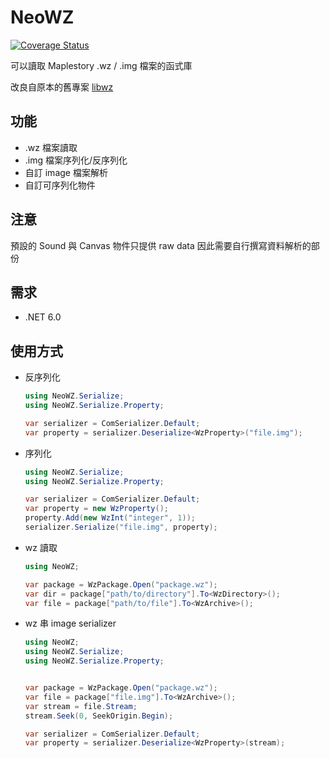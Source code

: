 # NeoWZ
[![Coverage Status](https://coveralls.io/repos/github/stu98832/NeoWZ/badge.svg?branch=master)](https://coveralls.io/github/stu98832/NeoWZ?branch=master)

可以讀取 Maplestory .wz / .img 檔案的函式庫

改良自原本的舊專案 [libwz](https://github.com/stu98832/libwz)



## 功能

* .wz 檔案讀取
* .img 檔案序列化/反序列化
* 自訂 image 檔案解析
* 自訂可序列化物件



## 注意

預設的 Sound 與 Canvas 物件只提供 raw data
因此需要自行撰寫資料解析的部份



## 需求

* .NET 6.0



## 使用方式

* 反序列化

  ```C#
  using NeoWZ.Serialize;
  using NeoWZ.Serialize.Property;
  
  var serializer = ComSerializer.Default;
  var property = serializer.Deserialize<WzProperty>("file.img");
  ```
  
* 序列化

  ```C#
  using NeoWZ.Serialize;
  using NeoWZ.Serialize.Property;
  
  var serializer = ComSerializer.Default;
  var property = new WzProperty();
  property.Add(new WzInt("integer", 1));
  serializer.Serialize("file.img", property);
  ```

* wz 讀取

  ```C#
  using NeoWZ;
  
  var package = WzPackage.Open("package.wz");
  var dir = package["path/to/directory"].To<WzDirectory>();
  var file = package["path/to/file"].To<WzArchive>();
  ```

* wz 串 image serializer

  ```C#
  using NeoWZ;
  using NeoWZ.Serialize;
  using NeoWZ.Serialize.Property;
  
  
  var package = WzPackage.Open("package.wz");
  var file = package["file.img"].To<WzArchive>();
  var stream = file.Stream;
  stream.Seek(0, SeekOrigin.Begin);
  
  var serializer = ComSerializer.Default;
  var property = serializer.Deserialize<WzProperty>(stream);
  ```

  
